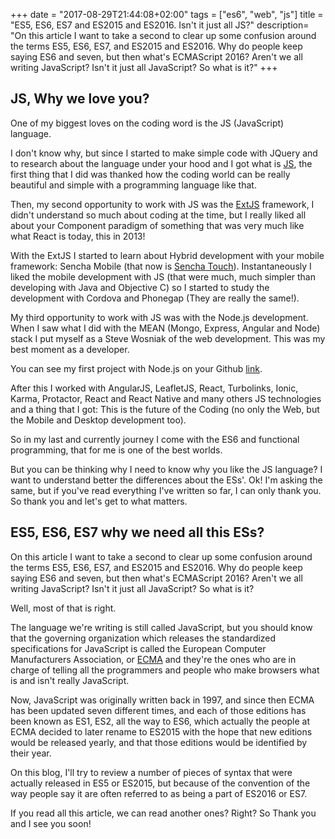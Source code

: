 +++
date = "2017-08-29T21:44:08+02:00"
tags = ["es6", "web", "js"]
title = "ES5, ES6, ES7 and ES2015 and ES2016. Isn't it just all JS?"
description= "On this article I want to take a second to clear up some confusion around the terms ES5, ES6, ES7, and ES2015 and ES2016. Why do people keep saying ES6 and seven, but then what's ECMAScript 2016? Aren't we all writing JavaScript? Isn't it just all JavaScript? So what is it?"
+++

## JS, Why we love you?

One of my biggest loves on the coding word is the JS (JavaScript) language.

I don't know why, but since I started to make simple code with JQuery and to research about the language under
your hood and I got what is [JS](https://www.javascript.com/), the first thing that I did was thanked
how the coding world can be really beautiful and simple with a programming language like that.

Then, my second opportunity to work with JS was the [ExtJS](https://www.sencha.com/products/extjs/) framework,
I didn't understand so much about coding at the time, but I really liked all about your Component paradigm of something
that was very much like what React is today, this in 2013!

With the ExtJS I started to learn about Hybrid development with your mobile framework: Sencha Mobile (that now is
[Sencha Touch](https://www.sencha.com/products/touch/)). Instantaneously I liked the mobile development with JS (that
were much, much simpler than developing with Java and Objective C) so I started to study the development with Cordova and
Phonegap (They are really the same!).

My third opportunity to work with JS was with the Node.js development. When I saw what I did with the MEAN
(Mongo, Express, Angular and Node) stack I put myself as a Steve Wosniak of the web development.
This was my best moment as a developer.

You can see my first project with Node.js on your Github [link](https://github.com/coderade/mean-courses).

After this I worked with AngularJS, LeafletJS, React, Turbolinks, Ionic, Karma, Protactor, React and React Native
and many others JS technologies and a thing that I got: This is the future of the Coding
 (no only the Web, but the Mobile and Desktop development too).

So in my last and currently journey I come with the ES6 and functional programming, that for me is one of the best worlds.

But you can be thinking why I need to know why you like the JS language? I want to understand better the differences
about the ESs'.
Ok! I'm asking the same, but if you've read everything I've written so far, I can only thank you. So thank you and let's
get to what matters.


## ES5, ES6, ES7 why we need all this ESs?

On this article I want to take a second to clear up some confusion around the terms ES5, ES6, ES7, and ES2015 and ES2016.
Why do people keep saying ES6 and seven, but then what's ECMAScript 2016? Aren't we all writing JavaScript?
Isn't it just all JavaScript? So what is it?

Well, most of that is right.

The language we're writing is still called JavaScript, but you should know that the governing organization which releases
the standardized specifications for JavaScript is called the European Computer Manufacturers Association, or
[ECMA](http://www.ecma-international.org/) and they're the ones who are in charge of telling all the programmers
and people who make browsers what is and isn't really JavaScript.

Now, JavaScript was originally written back in 1997, and since then ECMA has been updated seven different times,
and each of those editions has been known as ES1, ES2, all the way to ES6, which actually the people at ECMA decided to
later rename to ES2015 with the hope that new editions would be released yearly, and that those editions would be
identified by their year.

On this blog, I'll try to review a number of pieces of syntax that were actually released in ES5 or ES2015, but because
of the convention of the way people say it are often referred to as being a part of ES2016 or ES7.

If you read all this article, we can read another ones? Right?
So Thank you and I see you soon!
